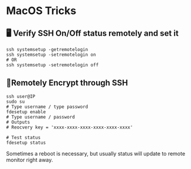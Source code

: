 # MacOS Tricks 

## 🖥 Verify SSH  On/Off status remotely and set it 
```
ssh systemsetup -getremotelogin 
ssh systemsetup -setremotelogin on 
# OR 
ssh systemsetup -setremotelogin off 
```

## 🔐Remotely Encrypt through SSH 
```
ssh user@IP 
sudo su 
# Type username / type password 
fdesetup enable 
# Type username / password 
# Outputs 
# Reocvery key = 'xxxx-xxxx-xxxx-xxxx-xxxx-xxxx'

# Test status 
fdesetup status 
```
Sometimes a reboot is necessary, but usually status will update to remote monitor right away. 
